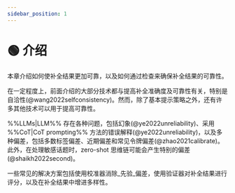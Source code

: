 ```yaml
---
sidebar_position: 1
---
```


# 🟢 介绍

本章介绍如何使补全结果更加可靠，以及如何通过检查来确保补全结果的可靠性。

在一定程度上，前面介绍的大部分技术都与提高补全准确度及可靠性有关，特别是自洽性(@wang2022selfconsistency)。然而，除了基本提示策略之外，还有许多其他技术可以用于提高可靠性。

%%LLMs|LLM%% 存在各种问题，包括幻象(@ye2022unreliability)、采用 %%CoT|CoT prompting%% 方法的错误解释(@ye2022unreliability)，以及多种偏差，包括多数标签偏差、近期偏差和常见令牌偏差(@zhao2021calibrate)。此外，在处理敏感话题时，zero-shot 思维链可能会产生特别的偏差(@shaikh2022second)。

一些常见的解决方案包括使用校准器消除_先验_偏差，使用验证器对补全结果进行评分，以及在补全结果中增进多样性。
